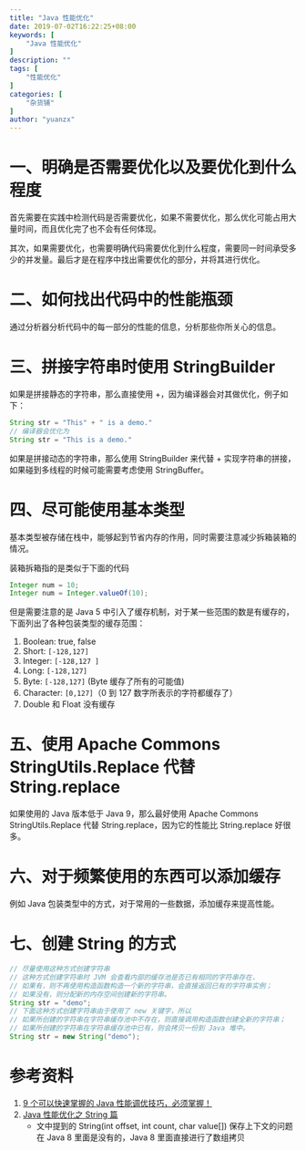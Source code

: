 ```yaml
---
title: "Java 性能优化"
date: 2019-07-02T16:22:25+08:00
keywords: [
    "Java 性能优化"
]
description: ""
tags: [
    "性能优化"
]
categories: [
    "杂货铺"
]
author: "yuanzx"
---
```


# 一、明确是否需要优化以及要优化到什么程度

首先需要在实践中检测代码是否需要优化，如果不需要优化，那么优化可能占用大量时间，而且优化完了也不会有任何体现。

其次，如果需要优化，也需要明确代码需要优化到什么程度，需要同一时间承受多少的并发量。最后才是在程序中找出需要优化的部分，并将其进行优化。

# 二、如何找出代码中的性能瓶颈

通过分析器分析代码中的每一部分的性能的信息，分析那些你所关心的信息。

# 三、拼接字符串时使用 StringBuilder

如果是拼接静态的字符串，那么直接使用 +，因为编译器会对其做优化，例子如下：

```java
String str = "This" + " is a demo."
// 编译器会优化为
String str = "This is a demo."
```

如果是拼接动态的字符串，那么使用 StringBuilder 来代替 + 实现字符串的拼接，如果碰到多线程的时候可能需要考虑使用 StringBuffer。

# 四、尽可能使用基本类型

基本类型被存储在栈中，能够起到节省内存的作用，同时需要注意减少拆箱装箱的情况。

装箱拆箱指的是类似于下面的代码

```java
Integer num = 10;
Integer num = Integer.valueOf(10);
```

但是需要注意的是 Java 5 中引入了缓存机制，对于某一些范围的数是有缓存的，下面列出了各种包装类型的缓存范围：

1. Boolean: true, false
2. Short: `[-128,127]`
3. Integer: `[-128,127 ]`
4. Long: `[-128,127]`
5. Byte: `[-128,127]` (Byte 缓存了所有的可能值)
6. Character: `[0,127]`（0 到 127 数字所表示的字符都缓存了）
7. Double 和 Float 没有缓存

# 五、使用 Apache Commons StringUtils.Replace 代替 String.replace

如果使用的 Java 版本低于 Java 9，那么最好使用 Apache Commons StringUtils.Replace 代替 String.replace，因为它的性能比 String.replace 好很多。

# 六、对于频繁使用的东西可以添加缓存

例如 Java 包装类型中的方式，对于常用的一些数据，添加缓存来提高性能。

# 七、创建 String 的方式

```java
// 尽量使用这种方式创建字符串
// 这种方式创建字符串时 JVM 会查看内部的缓存池是否已有相同的字符串存在，
// 如果有，则不再使用构造函数构造一个新的字符串，会直接返回已有的字符串实例；
// 如果没有，则分配新的内存空间创建新的字符串。
String str = "demo";
// 下面这种方式创建字符串由于使用了 new 关键字，所以
// 如果所创建的字符串在字符串缓存池中不存在，则直接调用构造函数创建全新的字符串；
// 如果所创建的字符串在字符串缓存池中已有，则会拷贝一份到 Java 堆中。
String str = new String("demo");
```

# 参考资料

1. [9 个可以快速掌握的 Java 性能调优技巧，必须掌握！](https://mp.weixin.qq.com/s/K8LfGz3u89dqFOuvwyKG0Q)
2. [Java 性能优化之 String 篇](https://www.ibm.com/developerworks/cn/java/j-lo-optmizestring/index.html)
   - 文中提到的 String(int offset, int count, char value[]) 保存上下文的问题在 Java 8 里面是没有的，Java 8 里面直接进行了数组拷贝